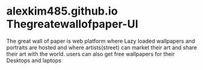 # alexkim485.github.io Thegreatewallofpaper-UI
The great wall of paper is web platform where Lazy loaded wallpapers  and portraits are hosted and where artists(street) can market their art and share their art with the world. users can also get free wallpapers for their Desktops and laptops

